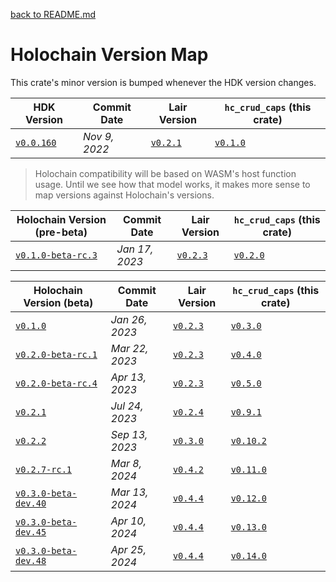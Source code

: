[back to README.md](../README.md)

# Holochain Version Map

This crate's minor version is bumped whenever the HDK version changes.

| HDK Version                                                                                        | Commit Date   | Lair Version                                                                                | `hc_crud_caps` (this crate)                                              |
|----------------------------------------------------------------------------------------------------|---------------|---------------------------------------------------------------------------------------------|--------------------------------------------------------------------------|
| [`v0.0.160`](https://github.com/holochain/holochain/tree/c39dac04fc87bc1325a8bb6fce275caedaa07eb3) | *Nov 9, 2022* | [`v0.2.1`](https://github.com/holochain/lair/tree/840999730ff2a5bacea8a31ed8fbacc954291b5c) | [`v0.1.0`](https://github.com/spartan-holochain-counsel/rust-hc-crud-caps/tree/v0.1.0) |


> Holochain compatibility will be based on WASM's host function usage.  Until we see how that model
> works, it makes more sense to map versions against Holochain's versions.

| Holochain Version (pre-beta)                                                                               | Commit Date    | Lair Version                                                                                | `hc_crud_caps` (this crate)                                              |
|------------------------------------------------------------------------------------------------------------|----------------|---------------------------------------------------------------------------------------------|--------------------------------------------------------------------------|
| [`v0.1.0-beta-rc.3`](https://github.com/holochain/holochain/tree/60c042dbc8cc11aef091931c2758bb3e0d816662) | *Jan 17, 2023* | [`v0.2.3`](https://github.com/holochain/lair/tree/cbfbefefe43073904a914c8181a450209a74167b) | [`v0.2.0`](https://github.com/spartan-holochain-counsel/rust-hc-crud-caps/tree/v0.2.0) |



| Holochain Version (beta)                                                                                   | Commit Date    | Lair Version                                                                                | `hc_crud_caps` (this crate)                                                              |
|------------------------------------------------------------------------------------------------------------|----------------|---------------------------------------------------------------------------------------------|------------------------------------------------------------------------------------------|
| [`v0.1.0`](https://github.com/holochain/holochain/tree/41150668b18a57f4dc801a0b3439c1c76e149064)           | *Jan 26, 2023* | [`v0.2.3`](https://github.com/holochain/lair/tree/cbfbefefe43073904a914c8181a450209a74167b) | [`v0.3.0`](https://github.com/spartan-holochain-counsel/rust-hc-crud-caps/tree/v0.3.0)   |
| [`v0.2.0-beta-rc.1`](https://github.com/holochain/holochain/tree/1f765d0b8d82d0f568ee8c42a33f0863c2a0bc90) | *Mar 22, 2023* | [`v0.2.3`](https://github.com/holochain/lair/tree/cbfbefefe43073904a914c8181a450209a74167b) | [`v0.4.0`](https://github.com/spartan-holochain-counsel/rust-hc-crud-caps/tree/v0.4.0)   |
| [`v0.2.0-beta-rc.4`](https://github.com/holochain/holochain/tree/9c4f10d16b28c977682010746c4a61641ecb68c8) | *Apr 13, 2023* | [`v0.2.3`](https://github.com/holochain/lair/tree/cbfbefefe43073904a914c8181a450209a74167b) | [`v0.5.0`](https://github.com/spartan-holochain-counsel/rust-hc-crud-caps/tree/v0.5.0)   |
| [`v0.2.1`](https://github.com/holochain/holochain/tree/3f594f1a5cef41e896b99b6b46d336d54da3299d)           | *Jul 24, 2023* | [`v0.2.4`](https://github.com/holochain/lair/tree/43be404da0fd9d57bf4429c44def405bd6490f61) | [`v0.9.1`](https://github.com/spartan-holochain-counsel/rust-hc-crud-caps/tree/v0.9.1)   |
| [`v0.2.2`](https://github.com/holochain/holochain/tree/holochain-0.2.2)                                    | *Sep 13, 2023* | [`v0.3.0`](https://github.com/holochain/lair/tree/lair_keystore-v0.3.0)                     | [`v0.10.2`](https://github.com/spartan-holochain-counsel/rust-hc-crud-caps/tree/v0.10.2) |
| [`v0.2.7-rc.1`](https://github.com/holochain/holochain/tree/holochain-0.2.7-rc.1)                          | *Mar 8, 2024*  | [`v0.4.2`](https://github.com/holochain/lair/tree/lair_keystore-v0.4.2)                     | [`v0.11.0`](https://github.com/spartan-holochain-counsel/rust-hc-crud-caps/tree/v0.11.0) |
| [`v0.3.0-beta-dev.40`](https://github.com/holochain/holochain/tree/holochain-0.3.0-beta-dev.40)            | *Mar 13, 2024* | [`v0.4.4`](https://github.com/holochain/lair/tree/lair_keystore-v0.3.0)                     | [`v0.12.0`](https://github.com/spartan-holochain-counsel/rust-hc-crud-caps/tree/v0.12.0) |
| [`v0.3.0-beta-dev.45`](https://github.com/holochain/holochain/tree/holochain-0.3.0-beta-dev.45)            | *Apr 10, 2024* | [`v0.4.4`](https://github.com/holochain/lair/tree/lair_keystore-v0.4.4)                     | [`v0.13.0`](https://github.com/spartan-holochain-counsel/rust-hc-crud-caps/tree/v0.13.0) |
| [`v0.3.0-beta-dev.48`](https://github.com/holochain/holochain/tree/holochain-0.3.0-beta-dev.48)            | *Apr 25, 2024* | [`v0.4.4`](https://github.com/holochain/lair/tree/lair_keystore-v0.4.4)                     | [`v0.14.0`](https://github.com/spartan-holochain-counsel/rust-hc-crud-caps/tree/v0.14.0) |
